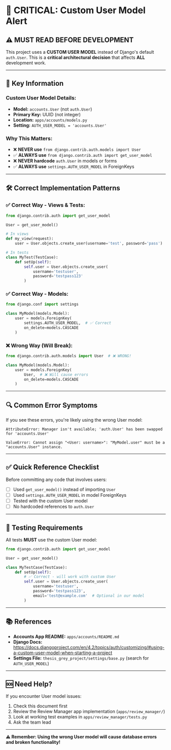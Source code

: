 # 🚨 CRITICAL: Custom User Model Alert

## ⚠️ **MUST READ BEFORE DEVELOPMENT**

This project uses a **CUSTOM USER MODEL** instead of Django's default `auth.User`. This is a **critical architectural decision** that affects **ALL** development work.

---

## 🎯 **Key Information**

### **Custom User Model Details:**
- **Model:** `accounts.User` (not `auth.User`)
- **Primary Key:** UUID (not integer)
- **Location:** `apps/accounts/models.py`
- **Setting:** `AUTH_USER_MODEL = 'accounts.User'`

### **Why This Matters:**
- ❌ **NEVER use** `from django.contrib.auth.models import User`
- ✅ **ALWAYS use** `from django.contrib.auth import get_user_model`
- ❌ **NEVER hardcode** `auth.User` in models or forms
- ✅ **ALWAYS use** `settings.AUTH_USER_MODEL` in ForeignKeys

---

## 🛠️ **Correct Implementation Patterns**

### **✅ Correct Way - Views & Tests:**
```python
from django.contrib.auth import get_user_model

User = get_user_model()

# In views
def my_view(request):
    user = User.objects.create_user(username='test', password='pass')

# In tests
class MyTest(TestCase):
    def setUp(self):
        self.user = User.objects.create_user(
            username='testuser',
            password='testpass123'
        )
```

### **✅ Correct Way - Models:**
```python
from django.conf import settings

class MyModel(models.Model):
    user = models.ForeignKey(
        settings.AUTH_USER_MODEL,  # ✅ Correct
        on_delete=models.CASCADE
    )
```

### **❌ Wrong Way (Will Break):**
```python
from django.contrib.auth.models import User  # ❌ WRONG!

class MyModel(models.Model):
    user = models.ForeignKey(
        User,  # ❌ Will cause errors
        on_delete=models.CASCADE
    )
```

---

## 🔍 **Common Error Symptoms**

If you see these errors, you're likely using the wrong User model:

```
AttributeError: Manager isn't available; 'auth.User' has been swapped for 'accounts.User'
```

```
ValueError: Cannot assign "<User: username>": "MyModel.user" must be a "accounts.User" instance.
```

---

## ✅ **Quick Reference Checklist**

Before committing any code that involves users:

- [ ] Used `get_user_model()` instead of importing `User`
- [ ] Used `settings.AUTH_USER_MODEL` in model ForeignKeys
- [ ] Tested with the custom User model
- [ ] No hardcoded references to `auth.User`

---

## 🧪 **Testing Requirements**

All tests **MUST** use the custom User model:

```python
from django.contrib.auth import get_user_model

User = get_user_model()

class MyTestCase(TestCase):
    def setUp(self):
        # ✅ Correct - will work with custom User
        self.user = User.objects.create_user(
            username='testuser',
            password='testpass123',
            email='test@example.com'  # Optional in our model
        )
```

---

## 📚 **References**

- **Accounts App README:** `apps/accounts/README.md`
- **Django Docs:** https://docs.djangoproject.com/en/4.2/topics/auth/customizing/#using-a-custom-user-model-when-starting-a-project
- **Settings File:** `thesis_grey_project/settings/base.py` (search for `AUTH_USER_MODEL`)

---

## 🆘 **Need Help?**

If you encounter User model issues:
1. Check this document first
2. Review the Review Manager app implementation (`apps/review_manager/`)
3. Look at working test examples in `apps/review_manager/tests.py`
4. Ask the team lead

---

**⚠️ Remember: Using the wrong User model will cause database errors and broken functionality!**
